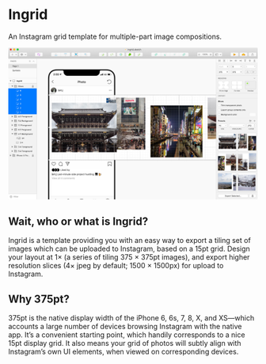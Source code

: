 Ingrid
======

An Instagram grid template for multiple-part image compositions.

![demo]

Wait, who or what is Ingrid?
----------------------------

Ingrid is a template providing you with an easy way to export a tiling set of images which can be uploaded to Instagram, based on a 15pt grid. Design your layout at 1× (a series of tiling 375 × 375pt images), and export higher resolution slices (4× jpeg by default; 1500 × 1500px) for upload to Instagram.


Why 375pt?
----------

375pt is the native display width of the iPhone 6, 6s, 7, 8, X, and XS—which accounts a large number of devices browsing Instagram with the native app. It’s a convenient starting point, which handily corresponds to a nice 15pt display grid. It also means your grid of photos will subtly align with Instagram’s own UI elements, when viewed on corresponding devices.

[demo]: ./demo.jpg "Screenshot of Ingrid template in Sketch"
